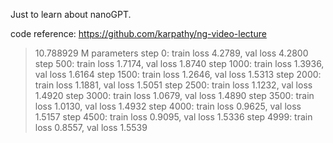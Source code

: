 Just to learn about nanoGPT.

code reference: https://github.com/karpathy/ng-video-lecture

> 10.788929 M parameters
> step 0: train loss 4.2789, val loss 4.2800
> step 500: train loss 1.7174, val loss 1.8740
> step 1000: train loss 1.3936, val loss 1.6164
> step 1500: train loss 1.2646, val loss 1.5313
> step 2000: train loss 1.1881, val loss 1.5051
> step 2500: train loss 1.1232, val loss 1.4920
> step 3000: train loss 1.0679, val loss 1.4890
> step 3500: train loss 1.0130, val loss 1.4932
> step 4000: train loss 0.9625, val loss 1.5157
> step 4500: train loss 0.9095, val loss 1.5336
> step 4999: train loss 0.8557, val loss 1.5539
